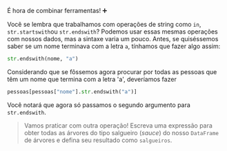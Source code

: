 É hora de combinar ferramentas! ➕ 

Você se lembra que trabalhamos com operações de string como `in`, `str.startswith`ou `str.endswith`? Podemos usar essas mesmas operações com nossos dados, mas a sintaxe varia um pouco. Antes, se quiséssemos saber se um nome terminava com a letra `a`, tínhamos que fazer algo assim:

```python
str.endswith(nome, "a")
```

Considerando que se fôssemos agora procurar por todas as pessoas que têm um nome que termina com a letra 'a', deveríamos fazer

```python
pessoas[pessoas["nome"].str.endswith("a")]
```

Você notará que agora só passamos o segundo argumento para `str.endswith`. 

> Vamos praticar com outra operação! Escreva uma expressão para obter todas as árvores do tipo salgueiro (_sauce_) do nosso `DataFrame` de árvores e defina seu resultado como `salgueiros`.
